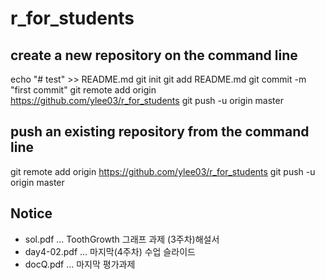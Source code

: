 # r_for_students

## create a new repository on the command line
echo "# test" >> README.md
git init
git add README.md
git commit -m "first commit"
git remote add origin https://github.com/ylee03/r_for_students
git push -u origin master


## push an existing repository from the command line
git remote add origin https://github.com/ylee03/r_for_students
git push -u origin master





## Notice

* sol.pdf ... ToothGrowth 그래프 과제 (3주차)해설서
* day4-02.pdf ... 마지막(4주차) 수업 슬라이드
* docQ.pdf ...  마지막 평가과제

